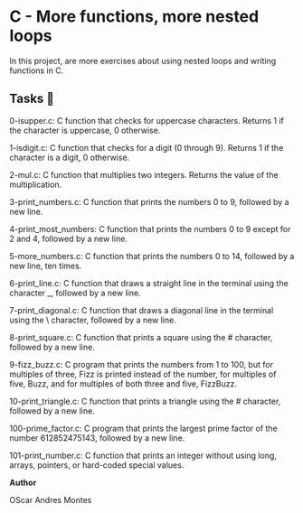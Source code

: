 # C - More functions, more nested loops

In this project, are more exercises about using nested loops and writing functions in C.

## Tasks 📃

0-isupper.c: C function that checks for uppercase characters. Returns 1 if the character is uppercase, 0 otherwise.

1-isdigit.c: C function that checks for a digit (0 through 9). Returns 1 if the character is a digit, 0 otherwise.

2-mul.c: C function that multiplies two integers. Returns the value of the multiplication.

3-print_numbers.c: C function that prints the numbers 0 to 9, followed by a new line.

4-print_most_numbers: C function that prints the numbers 0 to 9 except for 2 and 4, followed by a new line.

5-more_numbers.c: C function that prints the numbers 0 to 14, followed by a new line, ten times.

6-print_line.c: C function that draws a straight line in the terminal using the character _, followed by a new line.

7-print_diagonal.c: C function that draws a diagonal line in the terminal using the \ character, followed by a new line.


8-print_square.c: C function that prints a square using the # character, followed by a new line.

9-fizz_buzz.c: C program that prints the numbers from 1 to 100, but for multiples of three, Fizz is printed instead of the number, for multiples of five, Buzz, and for multiples of both three and five, FizzBuzz.

10-print_triangle.c: C function that prints a triangle using the # character, followed by a new line.

100-prime_factor.c: C program that prints the largest prime factor of the number 612852475143, followed by a new line.


101-print_number.c: C function that prints an integer without using long, arrays, pointers, or hard-coded special values.

**Author**

OScar Andres Montes
